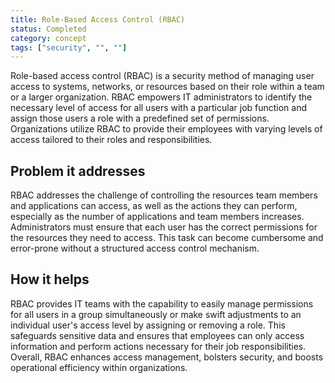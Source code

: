 ```yaml
---
title: Role-Based Access Control (RBAC)
status: Completed
category: concept
tags: ["security", "", ""]
---
```


Role-based access control (RBAC) is a security method of managing user access to systems, networks, or resources based on their role within a team or a larger organization. 
RBAC empowers IT administrators to identify the necessary level of access for all users with a particular job function and assign those users a role with a predefined set of permissions. 
Organizations utilize RBAC to provide their employees with varying levels of access tailored to their roles and responsibilities.

## Problem it addresses

RBAC addresses the challenge of controlling the resources team members and applications can access, 
as well as the actions they can perform, especially as the number of applications and team members increases. 
Administrators must ensure that each user has the correct permissions for the resources they need to access.
This task can become cumbersome and error-prone without a structured access control mechanism.


## How it helps

RBAC provides IT teams with the capability to easily manage permissions for all users in a group simultaneously or make swift adjustments to an individual user's access level by assigning or removing a role. 
This safeguards sensitive data and ensures that employees can only access information and perform actions necessary for their job responsibilities. 
Overall, RBAC enhances access management, bolsters security, and boosts operational efficiency within organizations.

